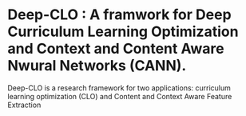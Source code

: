 # Deep-CLO : A framwork for Deep Curriculum Learning Optimization and Context and Content Aware Nwural Networks (CANN). 

Deep-CLO is a research framework for two applications: curriculum learning optimization (CLO) and Content and Context Aware Feature Extraction

